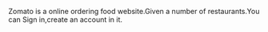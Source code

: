 Zomato is a online ordering food website.Given a number of restaurants.You can Sign in,create an account in it.
